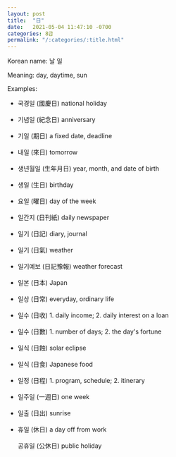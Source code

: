 ```yaml
---
layout: post
title:  "日"
date:   2021-05-04 11:47:10 -0700
categories: 8급
permalink: "/:categories/:title.html"
---
```


Korean name: 날 일

Meaning: day, daytime, sun

Examples:
* 국경일 (國慶日) national holiday <br><br>
* 기념일 (紀念日) anniversary <br><br>
* 기일 (期日) a fixed date, deadline <br><br>
* 내일 (來日) tomorrow <br><br>
* 생년월일 (生年月日) year, month, and date of birth <br><br>
* 생일 (生日) birthday <br><br>
* 요일 (曜日) day of the week <br><br>
* 일간지 (日刊紙) daily newspaper <br><br>
* 일기 (日記) diary, journal <br><br>
* 일기 (日氣) weather <br><br>
* 일기예보 (日記豫報) weather forecast <br><br>
* 일본 (日本) Japan <br><br>
* 일상 (日常) everyday, ordinary life <br><br>
* 일수 (日收) 1. daily income; 2. daily interest on a loan <br><br>
* 일수 (日數) 1. number of days; 2. the day's fortune <br><br>
* 일식 (日蝕) solar eclipse <br><br>
* 일식 (日食) Japanese food <br><br>
* 일정 (日程) 1. program, schedule; 2. itinerary <br><br>
* 일주일 (一週日) one week <br><br>
* 일출 (日出) sunrise <br><br>
* 휴일 (休日) a day off from work <br><br>
  공휴일 (公休日) public holiday <br><br>